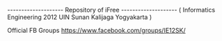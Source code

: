 -------------------- Repository of iFree --------------------
( Informatics Engineering 2012 UIN Sunan Kalijaga Yogyakarta )

Official FB Groups
    https://www.facebook.com/groups/IE12SK/
    
